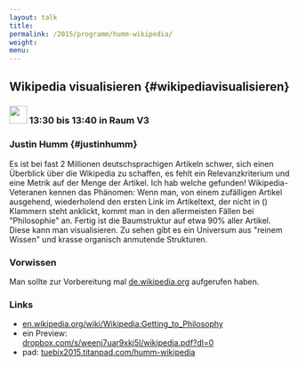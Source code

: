 ```yaml
---
layout: talk
title:
permalink: /2015/programm/humm-wikipedia/
weight: 
menu:
---
```

## Wikipedia visualisieren {#wikipediavisualisieren}

### <img height = "32" src="../../../images/talk.svg"> 13:30 bis 13:40 in Raum V3

### Justin Humm {#justinhumm}

Es ist bei fast 2 Millionen deutschsprachigen Artikeln schwer, sich einen Überblick über die Wikipedia zu schaffen, es fehlt ein Relevanzkriterium und eine Metrik auf der Menge der Artikel.
Ich hab welche gefunden!
Wikipedia-Veteranen kennen das Phänomen: Wenn man, von einem zufälligen Artikel ausgehend, wiederholend den ersten Link im Artikeltext, der nicht in () Klammern steht anklickt, kommt man in den allermeisten Fällen bei "Philosophie" an.
Fertig ist die Baumstruktur auf etwa 90% aller Artikel.
Diese kann man visualisieren.
Zu sehen gibt es ein Universum aus "reinem Wissen" und krasse organisch anmutende Strukturen.

### Vorwissen

Man sollte zur Vorbereitung mal <a href="https://de.wikipedia.org" target="_blank">de.wikipedia.org</a> aufgerufen haben.

### Links

- <a href="https://en.wikipedia.org/wiki/Wikipedia:Getting_to_Philosophy" target="_blank">en.wikipedia.org/wiki/Wikipedia:Getting_to_Philosophy</a>
- ein Preview:<br/>
<a href="https://www.dropbox.com/s/weenj7uar9xkj5l/wikipedia.pdf?dl=0" target="_blank">dropbox.com/s/weenj7uar9xkj5l/wikipedia.pdf?dl=0</a>
- pad: <a href="https://tuebix2015.titanpad.com/humm-wikipedia" target="_blank">tuebix2015.titanpad.com/humm-wikipedia</a>
